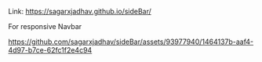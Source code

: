 Link: https://sagarxjadhav.github.io/sideBar/



For responsive Navbar

https://github.com/sagarxjadhav/sideBar/assets/93977940/1464137b-aaf4-4d97-b7ce-62fc1f2e4c94

